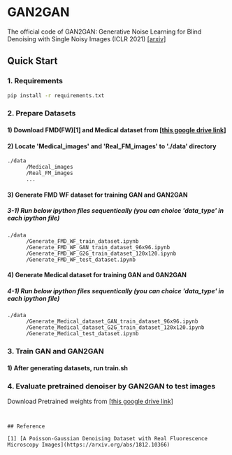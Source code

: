 # GAN2GAN

The official code of GAN2GAN: Generative Noise Learning for Blind Denoising with Single Noisy Images (ICLR 2021) [[arxiv]](https://arxiv.org/abs/1905.10488)

## Quick Start

### 1. Requirements

```bash
pip install -r requirements.txt
```

### 2. Prepare Datasets

#### 1) Download FMD(FW)[1] and Medical dataset from [[this google drive link]]()

#### 2) Locate 'Medical_images' and 'Real_FM_images' to './data' directory

```
./data
      /Medical_images 
      /Real_FM_images 
      ...
```
#### 3) Generate FMD WF dataset for training GAN and GAN2GAN
##### 3-1) Run below ipython files sequentically (you can choice 'data_type' in each ipython file)

```
./data
      /Generate_FMD_WF_train_dataset.ipynb 
      /Generate_FMD_WF_GAN_train_dataset_96x96.ipynb 
      /Generate_FMD_WF_G2G_train_dataset_120x120.ipynb
      /Generate_FMD_WF_test_dataset.ipynb
```

#### 4) Generate Medical dataset for training GAN and GAN2GAN
##### 4-1) Run below ipython files sequentically (you can choice 'data_type' in each ipython file)

```
./data
      /Generate_Medical_dataset_GAN_train_dataset_96x96.ipynb
      /Generate_Medical_dataset_G2G_train_dataset_120x120.ipynb
      /Generate_Medical_test_dataset.ipynb
```

### 3. Train GAN and GAN2GAN
#### 1) After generating datasets, run train.sh

### 4. Evaluate pretrained denoiser by GAN2GAN to test images

Download Pretrained weights from [[this google drive link]]()

```


## Reference

[1] [A Poisson-Gaussian Denoising Dataset with Real Fluorescence Microscopy Images](https://arxiv.org/abs/1812.10366)

